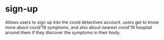 # sign-up
Allows users to sign up into the covid detectives account.
users get to know more about covid'19 symptoms, and also about nearest covid'19 hospital around them if they discover the symptoms in their body.
